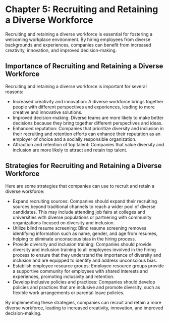 Chapter 5: Recruiting and Retaining a Diverse Workforce
=======================================================

Recruiting and retaining a diverse workforce is essential for fostering a welcoming workplace environment. By hiring employees from diverse backgrounds and experiences, companies can benefit from increased creativity, innovation, and improved decision-making.

Importance of Recruiting and Retaining a Diverse Workforce
----------------------------------------------------------

Recruiting and retaining a diverse workforce is important for several reasons:

* Increased creativity and innovation: A diverse workforce brings together people with different perspectives and experiences, leading to more creative and innovative solutions.
* Improved decision-making: Diverse teams are more likely to make better decisions because they bring together different perspectives and ideas.
* Enhanced reputation: Companies that prioritize diversity and inclusion in their recruiting and retention efforts can enhance their reputation as an employer of choice and a socially responsible organization.
* Attraction and retention of top talent: Companies that value diversity and inclusion are more likely to attract and retain top talent.

Strategies for Recruiting and Retaining a Diverse Workforce
-----------------------------------------------------------

Here are some strategies that companies can use to recruit and retain a diverse workforce:

* Expand recruiting sources: Companies should expand their recruiting sources beyond traditional channels to reach a wider pool of diverse candidates. This may include attending job fairs at colleges and universities with diverse populations or partnering with community organizations focused on diversity and inclusion.
* Utilize blind resume screening: Blind resume screening removes identifying information such as name, gender, and age from resumes, helping to eliminate unconscious bias in the hiring process.
* Provide diversity and inclusion training: Companies should provide diversity and inclusion training to all employees involved in the hiring process to ensure that they understand the importance of diversity and inclusion and are equipped to identify and address unconscious bias.
* Establish employee resource groups: Employee resource groups provide a supportive community for employees with shared interests and experiences, promoting inclusivity and retention.
* Develop inclusive policies and practices: Companies should develop policies and practices that are inclusive and promote diversity, such as flexible work arrangements or parental leave policies.

By implementing these strategies, companies can recruit and retain a more diverse workforce, leading to increased creativity, innovation, and improved decision-making.
